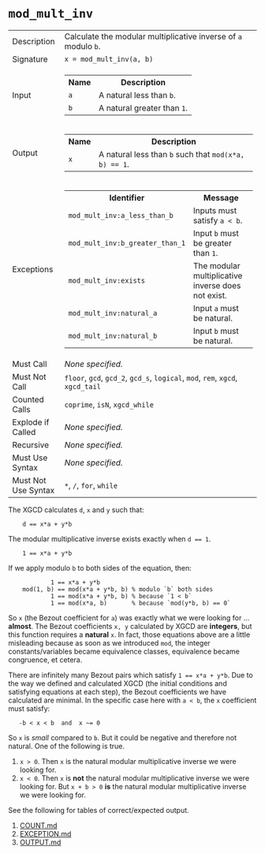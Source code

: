 
# `mod_mult_inv`

<table><tr><td>Description</td><td>Calculate the modular multiplicative inverse of <code>a</code> modulo <code>b</code>.</td></tr><tr><td>Signature</td><td><code>x&nbsp;=&nbsp;mod_mult_inv(a,&nbsp;b)</code></td></tr><tr><td>Input</td><td><table><tr><th>Name</th><th>Description</th></tr><tr><td><code>a</code></td><td>A natural less than <code>b</code>.</td></tr><tr><td><code>b</code></td><td>A natural greater than <code>1</code>.</td></tr></table></td></tr><tr><td>Output</td><td><table><tr><th>Name</th><th>Description</th></tr><tr><td><code>x</code></td><td>A natural less than <code>b</code> such that <code>mod(x*a, b) == 1</code>.</td></tr></table></td></tr><tr><td>Exceptions</td><td><table><tr><th>Identifier</th><th>Message</th></tr><tr><td><code>mod_mult_inv:a_less_than_b</code></td><td>Inputs must satisfy <code>a &lt; b</code>.</td></tr><tr><td><code>mod_mult_inv:b_greater_than_1</code></td><td>Input <code>b</code> must be greater than <code>1</code>.</td></tr><tr><td><code>mod_mult_inv:exists</code></td><td>The modular multiplicative inverse does not exist.</td></tr><tr><td><code>mod_mult_inv:natural_a</code></td><td>Input <code>a</code> must be natural.</td></tr><tr><td><code>mod_mult_inv:natural_b</code></td><td>Input <code>b</code> must be natural.</td></tr></table></td></tr><tr><td>Must Call</td><td><em>None specified.</em></td></tr><tr><td>Must Not Call</td><td><code>floor</code>, <code>gcd</code>, <code>gcd_2</code>, <code>gcd_s</code>, <code>logical</code>, <code>mod</code>, <code>rem</code>, <code>xgcd</code>, <code>xgcd_tail</code></td></tr><tr><td>Counted Calls</td><td><code>coprime</code>, <code>isN</code>, <code>xgcd_while</code></td></tr><tr><td>Explode if Called</td><td><em>None specified.</em></td></tr><tr><td>Recursive</td><td><em>None specified.</em></td></tr><tr><td>Must Use Syntax</td><td><em>None specified.</em></td></tr><tr><td>Must Not Use Syntax</td><td><code>*</code>, <code>/</code>, <code>for</code>, <code>while</code></td></tr></table>

The XGCD calculates `d`, `x` and `y` such that:

```
    d == x*a + y*b
```

The modular multiplicative inverse exists exactly when `d == 1`.

```
    1 == x*a + y*b
```

If we apply modulo `b` to both sides of the equation, then:


```
            1 == x*a + y*b
    mod(1, b) == mod(x*a + y*b, b) % modulo `b` both sides
            1 == mod(x*a + y*b, b) % because `1 < b`
            1 == mod(x*a, b)       % because `mod(y*b, b) == 0`
```

So `x` (the Bezout coefficient for `a`) was exactly what we were looking for ... **almost**.
The Bezout coefficients `x, y` calculated by XGCD are **integers**, but this function requires
a **natural** `x`. In fact, those equations above are a little misleading because as soon as
we introduced `mod`, the integer constants/variables became equivalence classes, equivalence
became congruence, et cetera.

There are infinitely many Bezout pairs which satisfy `1 == x*a + y*b`. Due to the way we defined
and calculated XGCD (the initial conditions and satisfying equations at each step), the Bezout
coefficients we have calculated are minimal. In the specific case here with `a < b`, the `x`
coefficient must satisfy:

```
   -b < x < b  and  x ~= 0
```

So `x` is *small* compared to `b`. But it could be negative and therefore not natural.
One of the following is true.

1. `x > 0`. Then `x` is the natural modular multiplicative inverse we were looking for.
1. `x < 0`. Then `x` is **not** the natural modular multiplicative inverse we were looking for. But `x + b > 0` **is** the natural modular multiplicative inverse we were looking for.

See the following for tables of correct/expected output.

1. [COUNT.md](COUNT.md)
1. [EXCEPTION.md](EXCEPTION.md)
1. [OUTPUT.md](OUTPUT.md)


